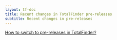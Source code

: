 ```yaml
---
layout: tf-doc
title: Recent changes in TotalFinder pre-releases
subtitle: Recent changes in pre-releases
---
```


<a href="javascript:showBetaHint(this);">How to switch to pre-releases in TotalFinder?</a>
<div class="betahint" style="display:none; margin-top: -10px; margin-left: 20px">
    Please switch the combo box next to the "Check for updates..." button:<br/>
    <img src="/images/pref-about.png" style="width:300px">
</div>

<div class="changelogx"></div>

<script type="text/javascript" charset="utf-8">
    $(function() {
        $('.changelogx').load('changelog-beta.html?x='+((Math.random()+"").substring(2))+' #page');
    });
    
    function showBetaHint() {
        $('.betahint').toggle();
    }
</script>